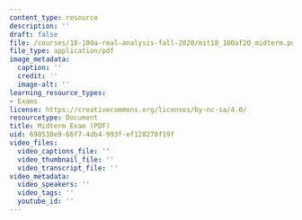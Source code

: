 ```yaml
---
content_type: resource
description: ''
draft: false
file: /courses/18-100a-real-analysis-fall-2020/mit18_100af20_midterm.pdf
file_type: application/pdf
image_metadata:
  caption: ''
  credit: ''
  image-alt: ''
learning_resource_types:
- Exams
license: https://creativecommons.org/licenses/by-nc-sa/4.0/
resourcetype: Document
title: Midterm Exam (PDF)
uid: 698510e9-66f7-4db4-993f-ef128278f19f
video_files:
  video_captions_file: ''
  video_thumbnail_file: ''
  video_transcript_file: ''
video_metadata:
  video_speakers: ''
  video_tags: ''
  youtube_id: ''
---
```

